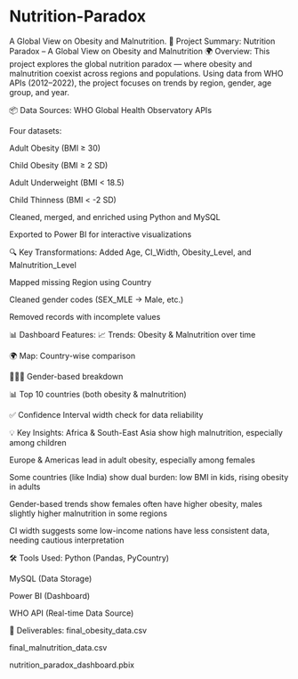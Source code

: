 # Nutrition-Paradox
A Global View on Obesity and Malnutrition.
🧾 Project Summary: Nutrition Paradox – A Global View on Obesity and Malnutrition
🌍 Overview:
This project explores the global nutrition paradox — where obesity and malnutrition coexist across regions and populations. Using data from WHO APIs (2012–2022), the project focuses on trends by region, gender, age group, and year.

📦 Data Sources:
WHO Global Health Observatory APIs

Four datasets:

Adult Obesity (BMI ≥ 30)

Child Obesity (BMI ≥ 2 SD)

Adult Underweight (BMI < 18.5)

Child Thinness (BMI < -2 SD)

Cleaned, merged, and enriched using Python and MySQL

Exported to Power BI for interactive visualizations

🔍 Key Transformations:
Added Age, CI_Width, Obesity_Level, and Malnutrition_Level

Mapped missing Region using Country

Cleaned gender codes (SEX_MLE → Male, etc.)

Removed records with incomplete values

📊 Dashboard Features:
📈 Trends: Obesity & Malnutrition over time

🌍 Map: Country-wise comparison

🧍‍♀️🧍 Gender-based breakdown

📊 Top 10 countries (both obesity & malnutrition)

✅ Confidence Interval width check for data reliability

💡 Key Insights:
Africa & South-East Asia show high malnutrition, especially among children

Europe & Americas lead in adult obesity, especially among females

Some countries (like India) show dual burden: low BMI in kids, rising obesity in adults

Gender-based trends show females often have higher obesity, males slightly higher malnutrition in some regions

CI width suggests some low-income nations have less consistent data, needing cautious interpretation

🛠️ Tools Used:
Python (Pandas, PyCountry)

MySQL (Data Storage)

Power BI (Dashboard)

WHO API (Real-time Data Source)

📁 Deliverables:
final_obesity_data.csv

final_malnutrition_data.csv

nutrition_paradox_dashboard.pbix
